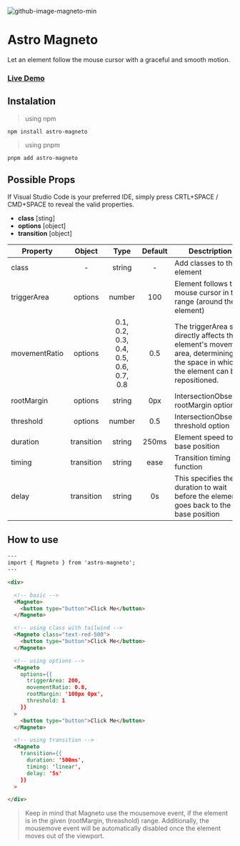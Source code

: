 ![github-image-magneto-min](https://user-images.githubusercontent.com/83787591/221999916-7684851f-19ba-47a8-9aeb-43b15faa3764.jpg)


# Astro Magneto
Let an element follow the mouse cursor with a graceful and smooth motion.

### [Live Demo](https://stackblitz.com/edit/withastro-astro-hjhuav?file=src%2Fpages%2Findex.astro)

## Instalation
> using npm
```
npm install astro-magneto
```
> using pnpm
```
pnpm add astro-magneto
```

## Possible Props 
If Visual Studio Code is your preferred IDE, simply press CRTL+SPACE / CMD+SPACE to reveal the valid properties.
- **class** [sting] 
- **options** [object]
- **transition** [object]

| Property           | Object    | Type              | Default | Desctription                                         |
| ------------------ | :-------: | :---------------: | :-----: | ---------------------------------------------------- |
| class              | -         | string            | -       | Add classes to the element                           |
| triggerArea        | options   | number            | 100     | Element follows the mouse cursor in this range (around the element) |
| movementRatio      | options   | 0.1, 0.2, 0.3, 0.4, 0.5, 0.6, 0.7, 0.8 | 0.5 | The triggerArea size directly affects the element's movement area, determining the space in which the element can be repositioned. |
| rootMargin         | options   | string | 0px | IntersectionObserver rootMargin option |
| threshold          | options   | number | 0.5 | IntersectionObserver threshold option  |
| duration           | transition | string | 250ms | Element speed to base position  |
| timing             | transition | string | ease  | Transition timing function  |
| delay              | transition | string | 0s  | This specifies the duration to wait before the element goes back to the base position |


## How to use
```html
---
import { Magneto } from 'astro-magneto';
---

<div>

  <!-- basic -->
  <Magneto>
    <button type="button">Click Me</button>
  </Magneto>

  <!-- using class with tailwind -->
  <Magneto class="text-red-500">
    <button type="button">Click Me</button>
  </Magneto>

  <!-- using options -->
  <Magneto 
    options={{ 
      triggerArea: 200,
      movementRatio: 0.8,
      rootMargin: '100px 0px',
      threshold: 1
    }}
  >
    <button type="button">Click Me</button>
  </Magneto>

  <!-- using transition -->
  <Magneto 
    transition={{ 
      duration: '500ms',
      timing: 'linear',
      delay: '5s'
    }}
  >

</div>
```

> Keep in mind that Magneto use the mousemove event, if the element is in the given (rootMargin, threashold) range.
> Additionally, the mousemove event will be automatically disabled once the element moves out of the viewport.
